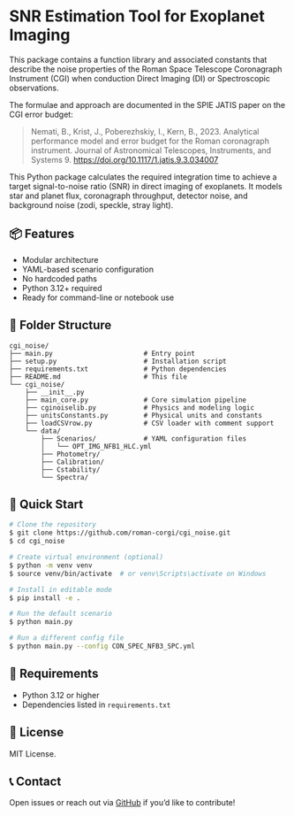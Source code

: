 # SNR Estimation Tool for Exoplanet Imaging



This package contains a function library and associated constants that describe the noise properties of the Roman Space Telescope Coronagraph Instrument (CGI) when conduction Direct Imaging (DI) or Spectroscopic observations.  

The formulae and approach are documented in the SPIE JATIS paper on the CGI error budget:

> Nemati, B., Krist, J., Poberezhskiy, I., Kern, B., 2023. Analytical performance model and error budget for the Roman coronagraph instrument. Journal of Astronomical Telescopes, Instruments, and Systems 9. https://doi.org/10.1117/1.jatis.9.3.034007



This Python package calculates the required integration time to achieve a target signal-to-noise ratio (SNR) in direct imaging of exoplanets. It models star and planet flux, coronagraph throughput, detector noise, and background noise (zodi, speckle, stray light).

## 📦 Features
- Modular architecture
- YAML-based scenario configuration
- No hardcoded paths
- Python 3.12+ required
- Ready for command-line or notebook use

## 📁 Folder Structure
```
cgi_noise/
├── main.py                       # Entry point
├── setup.py                      # Installation script
├── requirements.txt              # Python dependencies
├── README.md                     # This file
└── cgi_noise/
    ├── __init__.py
    ├── main_core.py              # Core simulation pipeline
    ├── cginoiselib.py            # Physics and modeling logic
    ├── unitsConstants.py         # Physical units and constants
    ├── loadCSVrow.py             # CSV loader with comment support
    └── data/
        ├── Scenarios/            # YAML configuration files
        │   └── OPT_IMG_NFB1_HLC.yml
        ├── Photometry/
        ├── Calibration/
        ├── Cstability/
        └── Spectra/
```

## 🚀 Quick Start
```bash
# Clone the repository
$ git clone https://github.com/roman-corgi/cgi_noise.git
$ cd cgi_noise

# Create virtual environment (optional)
$ python -m venv venv
$ source venv/bin/activate  # or venv\Scripts\activate on Windows

# Install in editable mode
$ pip install -e .

# Run the default scenario
$ python main.py

# Run a different config file
$ python main.py --config CON_SPEC_NFB3_SPC.yml
```

## 🔧 Requirements
- Python 3.12 or higher
- Dependencies listed in `requirements.txt`

## 📘 License
MIT License.

## 📞 Contact
Open issues or reach out via [GitHub](https://github.com/roman-corgi/cgi_noise) if you’d like to contribute!